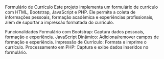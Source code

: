 Formulário de Currículo
Este projeto implementa um formulário de currículo com HTML, Bootstrap, JavaScript e PHP. Ele permite a coleta de informações pessoais, formação acadêmica e experiências profissionais, além de suportar a impressão formatada do currículo.

Funcionalidades
Formulário com Bootstrap: Captura dados pessoais, formação e experiência.
JavaScript Dinâmico: Adiciona/remover campos de formação e experiência.
Impressão de Currículo: Formata e imprime o currículo.
Processamento em PHP: Captura e exibe dados inseridos no formulário.
